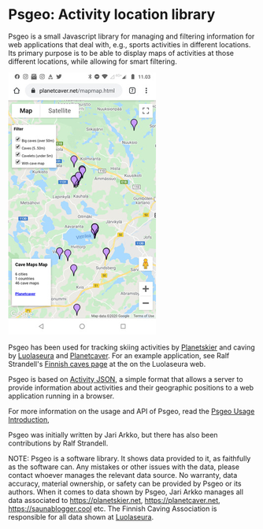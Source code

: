 # Psgeo: Activity location library

Psgeo is a small Javascript library for managing and filtering
information for web applications that deal with, e.g., sports
activities in different locations. Its primary purpose is to be able
to display maps of activities at those different locations, while
allowing for smart filtering.

![example screen](https://github.com/jariarkko/psgeo/blob/master/doc/screenshot-small.jpg)

Psgeo has been used for tracking skiing activities by
[Planetskier](https://planetskier.net) and caving by
[Luolaseura](https://luolaseura.fi) and
[Planetcaver](https://planetcaver.net). For an example application,
see Ralf Strandell's [Finnish caves page](https://luolaseura.fi/luolakanta/kartta.html) at the on the Luolaseura web.

Psgeo is based on
[Activity JSON](https://github.com/jariarkko/psgeo/blob/master/doc/activity-json.txt),
a simple format that allows a server to provide information about
activities and their geographic positions to a web application running
in a browser.

For more information on the usage and API of Psgeo, read the
[Psgeo Usage Introduction](https://github.com/jariarkko/psgeo/blob/master/doc/Psgeo-Intro.md),

Psgeo was initially written by Jari Arkko, but there has also been
contributions by Ralf Strandell.

NOTE: Psgeo is a software library. It shows data provided to it, as faithfully as the software can. Any mistakes or other issues with the data, please contact whoever manages the relevant data source. No warranty, data accuracy, material ownership, or safety can be provided by Psgeo or its authors. When it comes to data shown by Psgeo, Jari Arkko manages all data associated to https://planetskier.net, https://planetcaver.net, https://saunablogger.cool etc. The Finnish Caving Association is responsible for all data shown at [Luolaseura](https://luolaseura.fi/luolakanta/kartta.html). 